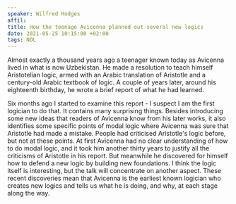 ```yaml
---
speaker: Wilfred Hodges
affil: 
title: How the teenage Avicenna planned out several new logics
date: 2021-05-25 10:15:00 +02:00
tags: NOL
---
```

Almost exactly a thousand years ago a teenager known today as Avicenna lived in what is now Uzbekistan.
He made a resolution to teach himself Aristotelian logic, armed with an Arabic translation of Aristotle and a century-old Arabic textbook of logic.
A couple of years later, around his eighteenth birthday, he wrote a brief report of what he had learned.
<!--more-->
Six months ago I started to examine this report - I suspect I am the first logician to do that.
It contains many surprising things.
Besides introducing some new ideas that readers of Avicenna know from his later works, it also identifies some specific points of modal logic where Avicenna was sure that Aristotle had made a mistake.
People had criticised Aristotle's logic before, but not at these points.
At first Avicenna had no clear understanding of how to do modal logic, and it took him another thirty years to justify all the criticisms of Aristotle in his report.
But meanwhile he discovered for himself how to defend a new logic by building new foundations.
I think the logic itself is interesting, but the talk will concentrate on another aspect.
These recent discoveries mean that Avicenna is the earliest known logician who creates new logics and tells us what he is doing, and why, at each stage along the way.
